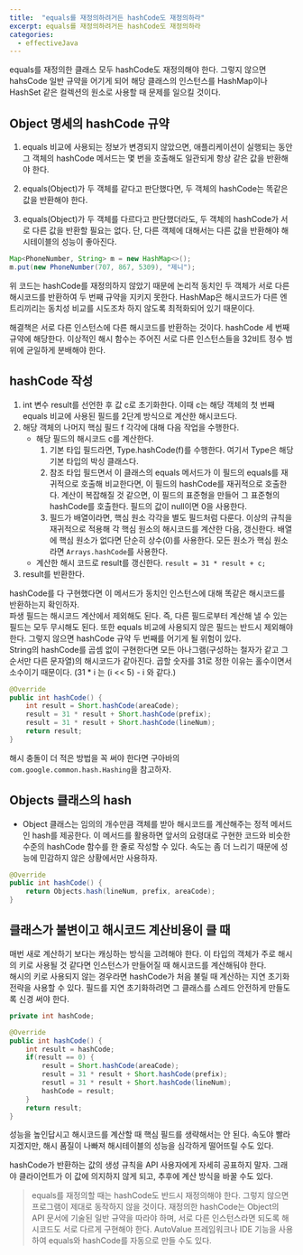 ```yaml
---
title:  "equals를 재정의하려거든 hashCode도 재정의하라"
excerpt: equals를 재정의하려거든 hashCode도 재정의하라
categories:
  - effectiveJava
---
```


equals를 재정의한 클래스 모두 hashCode도 재정의해야 한다. 그렇지 않으면 hahsCode 일반 규약을 어기게 되어 해당 클래스의 인스턴스를 HashMap이나 HashSet 같은 컬렉션의 원소로 사용할 때 문제를 일으킬 것이다.

## Object 명세의 hashCode 규약

1. equals 비교에 사용되는 정보가 변경되지 않았으면, 애플리케이션이 실행되는 동안 그 객체의 hashCode 메서드는 몇 번을 호출해도 일관되게 항상 같은 값을 반환해야 한다.

2. equals(Object)가 두 객체를 같다고 판단했다면, 두 객체의 hashCode는 똑같은 값을 반환해야 한다.

3. equals(Object)가 두 객체를 다르다고 판단했더라도, 두 객체의 hashCode가 서로 다른 값을 반환할 필요는 없다. 단, 다른 객체에 대해서는 다른 값을 반환해야 해시테이블의 성능이 좋아진다.

  
```java
Map<PhoneNumber, String> m = new HashMap<>();
m.put(new PhoneNumber(707, 867, 5309), "제니");
```  

위 코드는 hashCode를 재정의하지 않았기 때문에 논리적 동치인 두 객체가 서로 다른 해시코드를 반환하여 두 번째 규약을 지키지 못한다. HashMap은 해시코드가 다른 엔트리끼리는 동치성 비교를 시도조차 하지 않도록 최적화되어 있기 때문이다.

해결책은 서로 다른 인스턴스에 다른 해시코드를 반환하는 것이다. hashCode 세 번째 규약에 해당한다. 이상적인 해시 함수는 주어진 서로 다른 인스턴스들을 32비트 정수 범위에 균일하게 분배해야 한다.

## hashCode 작성
1. int 변수 result를 선언한 후 값 c로 초기화한다. 이때 c는 해당 객체의 첫 번째 equals 비교에 사용된 필드를 2단계 방식으로 계산한 해시코드다.
2. 해당 객체의 나머지 핵심 필드 f 각각에 대해 다음 작업을 수행한다.
    - 해당 필드의 해시코드 c를 계산한다.
        1. 기본 타입 필드라면, Type.hashCode(f)를 수행한다. 여기서 Type은 해당 기본 타입의 박싱 클래스다.
        2. 참조 타입 필드면서 이 클래스의 equals 메서드가 이 필드의 equals를 재귀적으로 호출해 비교한다면, 이 필드의 hashCode를 재귀적으로 호출한다. 계산이 복잡해질 것 같으면, 이 필드의 표준형을 만들어 그 표준형의 hashCode를 호출한다. 필드의 값이 null이면 0을 사용한다.
        3. 필드가 배열이라면, 핵심 원소 각각을 별도 필드처럼 다룬다. 이상의 규칙을 재귀적으로 적용해 각 핵심 원소의 해시코드를 계산한 다음, 갱신한다. 배열에 핵심 원소가 없다면 단순히 상수(0)를 사용한다. 모든 원소가 핵심 원소라면 ```Arrays.hashCode```를 사용한다.
    - 계산한 해시 코드로 result를 갱신한다. ```result = 31 * result + c;```
3. result를 반환한다.

hashCode를 다 구현했다면 이 메서드가 동치인 인스턴스에 대해 똑같은 해시코드를 반환하는지 확인하자.  
파생 필드는 해시코드 계산에서 제외해도 된다. 즉, 다른 필드로부터 계산해 낼 수 있는 필드는 모두 무시해도 된다. 또한 equals 비교에 사용되지 않은 필드는 반드시 제외해야 한다. 그렇지 않으면 hashCode 규약 두 번째를 어기게 될 위험이 있다.  
String의 hashCode를 곱셈 없이 구현한다면 모든 아나그램(구성하는 철자가 같고 그 순서만 다른 문자열)의 해시코드가 같아진다. 곱할 숫자를 31로 정한 이유는 홀수이면서 소수이기 때문이다. (31 * i 는  (i << 5) - i 와 같다.)

  
```java
@Override
public int hashCode() {
    int result = Short.hashCode(areaCode);
    result = 31 * result + Short.hashCode(prefix);
    result = 31 * result + Short.hashCode(lineNum);
    return result;
}
```  

해시 충돌이 더 적은 방법을 꼭 써야 한다면 구아바의 ```com.google.common.hash.Hashing```을 참고하자.

## Objects 클래스의 hash
- Object 클래스는 임의의 개수만큼 객체를 받아 해시코드를 계산해주는 정적 메서드인 hash를 제공한다. 이 메서드를 활용하면 앞서의 요령대로 구현한 코드와 비슷한 수준의 hashCode 함수를 한 줄로 작성할 수 있다. 속도는 좀 더 느리기 때문에 성능에 민감하지 않은 상황에서만 사용하자.

  
```java
@Override
public int hashCode() {
    return Objects.hash(lineNum, prefix, areaCode);
}
```  

## 클래스가 불변이고 해시코드 계산비용이 클 때
매번 새로 계산하기 보다는 캐싱하는 방식을 고려해야 한다. 이 타입의 객체가 주로 해시의 키로 사용될 것 같다면 인스턴스가 만들어질 때 해시코드를 계산해둬야 한다.  
해시의 키로 사용되지 않는 경우라면 hashCode가 처음 불릴 때 계산하는 지연 초기화 전략을 사용할 수 있다. 필드를 지연 초기화하려면 그 클래스를 스레드 안전하게 만들도록 신경 써야 한다.

  
```java
private int hashCode;

@Override
public int hashCode() {
    int result = hashCode;
    if(result == 0) {
        result = Short.hashCode(areaCode);
        result = 31 * result + Short.hashCode(prefix);
        resutl = 31 * result + Short.hashCode(lineNum);
        hashCode = result;
    }
    return result;
}
```

성능을 높인답시고 해시코드를 계산할 때 핵심 필드를 생략해서는 안 된다. 속도야 빨라지겠지만, 해시 품질이 나빠져 해시테이블의 성능을 심각하게 떨어뜨릴 수도 있다.  

hashCode가 반환하는 값의 생성 규칙을 API 사용자에게 자세히 공표하지 말자. 그래야 클라이언트가 이 값에 의지하지 않게 되고, 추후에 계산 방식을 바꿀 수도 있다.

> equals를 재정의할 때는 hashCode도 반드시 재정의해야 한다. 그렇지 않으면 프로그램이 제대로 동작하지 않을 것이다. 재정의한 hashCode는 Object의 API 문서에 기술된 일반 규약을 따라야 하며, 서로 다른 인스턴스라면 되도록 해시코드도 서로 다르게 구현해야 한다. AutoValue 프레임워크나 IDE 기능을 사용하여 equals와 hashCode를 자동으로 만들 수도 있다.

